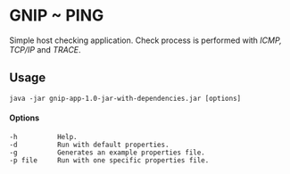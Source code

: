 # GNIP ~ PING

Simple host checking application.
Check process is performed with *ICMP, TCP/IP* and *TRACE*.

## Usage
    java -jar gnip-app-1.0-jar-with-dependencies.jar [options]

#### Options
    -h          Help.
    -d          Run with default properties.
    -g          Generates an example properties file.
    -p file     Run with one specific properties file.

